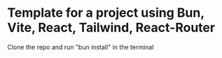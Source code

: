 # Template for a project using Bun, Vite, React, Tailwind, React-Router

Clone the repo and run "bun install" in the terminal
